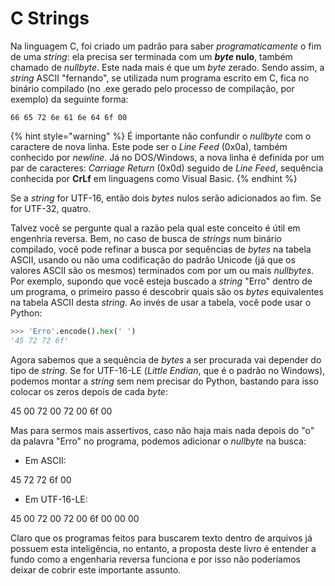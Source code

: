 # C Strings

Na linguagem C, foi criado um padrão para saber _programaticamente_ o fim de uma _string_: ela precisa ser terminada com um _**byte**_**&#x20;nulo**, também chamado de _nullbyte_. Este nada mais é que um _byte_ zerado. Sendo assim, a _string_ ASCII "fernando", se utilizada num programa escrito em C, fica no binário compilado (no .exe gerado pelo processo de compilação, por exemplo) da seguinte forma:

```
66 65 72 6e 61 6e 64 6f 00
```

{% hint style="warning" %}
É importante não confundir o _nullbyte_ com o caractere de nova linha. Este pode ser o _Line Feed_ (0x0a), também conhecido por _newline_. Já no DOS/Windows, a nova linha é definida por um par de caracteres: _Carriage Return_ (0x0d) seguido de _Line Feed_, sequência conhecida por **CrLf** em linguagens como Visual Basic.
{% endhint %}

Se a _string_ for UTF-16, então dois _bytes_ nulos serão adicionados ao fim. Se for UTF-32, quatro.

Talvez você se pergunte qual a razão pela qual este conceito é útil em engenhria reversa. Bem, no caso de busca de _strings_ num binário compilado, você pode refinar a busca por sequências de _bytes_ na tabela ASCII, usando ou não uma codificação do padrão Unicode (já que os valores ASCII são os mesmos) terminados com por um ou mais _nullbytes_. Por exemplo, supondo que você esteja buscado a _string_ "Erro" dentro de um programa, o primeiro passo é descobrir quais são os _bytes_ equivalentes na tabela ASCII desta _string_. Ao invés de usar a tabela, você pode usar o Python:

```python
>>> 'Erro'.encode().hex(' ')
'45 72 72 6f'
```

Agora sabemos que a sequência de _bytes_ a ser procurada vai depender do tipo de _string._ Se for UTF-16-LE (_Little Endian_, que é o padrão no Windows), podemos montar a _string_ sem nem precisar do Python, bastando para isso colocar os zeros depois de cada _byte_:

45 00 72 00 72 00 6f 00

Mas para sermos mais assertivos, caso não haja mais nada depois do "o" da palavra "Erro" no programa, podemos adicionar o _nullbyte_ na busca:

* Em ASCII:

45 72 72 6f 00

* Em UTF-16-LE:

45 00 72 00 72 00 6f 00 00 00

Claro que os programas feitos para buscarem texto dentro de arquivos já possuem esta inteligência, no entanto, a proposta deste livro é entender a fundo como a engenharia reversa funciona e por isso não poderíamos deixar de cobrir este importante assunto.
